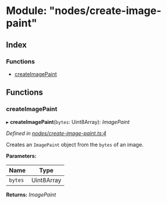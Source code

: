 
# Module: "nodes/create-image-paint"

## Index

### Functions

* [createImagePaint](_nodes_create_image_paint_.md#createimagepaint)

## Functions

###  createImagePaint

▸ **createImagePaint**(`bytes`: Uint8Array): *ImagePaint*

*Defined in [nodes/create-image-paint.ts:4](https://github.com/yuanqing/create-figma-plugin/blob/master/packages/utilities/src/nodes/create-image-paint.ts#L4)*

Creates an `ImagePaint` object from the `bytes` of an image.

**Parameters:**

Name | Type |
------ | ------ |
`bytes` | Uint8Array |

**Returns:** *ImagePaint*
